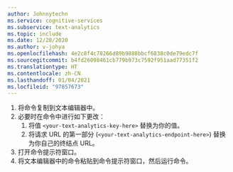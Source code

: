 ```yaml
---
author: Johnnytechn
ms.service: cognitive-services
ms.subservice: text-analytics
ms.topic: include
ms.date: 12/28/2020
ms.author: v-johya
ms.openlocfilehash: 4e2c8f4c78266d89b9888bbcf6838c0de79edc7f
ms.sourcegitcommit: b4fd26098461cb779b973c7592f951aad77351f2
ms.translationtype: HT
ms.contentlocale: zh-CN
ms.lasthandoff: 01/04/2021
ms.locfileid: "97857673"
---
```

1. 将命令复制到文本编辑器中。
2. 必要时在命令中进行如下更改：
    1. 将值 `<your-text-analytics-key-here>` 替换为你的值。
    2. 将请求 URL 的第一部分 (`<your-text-analytics-endpoint-here>`) 替换为你自己的终结点 URL。
3. 打开命令提示符窗口。
4. 将文本编辑器中的命令粘贴到命令提示符窗口，然后运行命令。

